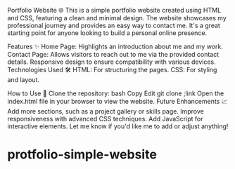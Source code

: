 



Portfolio Website 🌐
This is a simple portfolio website created using HTML and CSS, featuring a clean and minimal design. The website showcases my professional journey and provides an easy way to contact me. It's a great starting point for anyone looking to build a personal online presence.

Features ✨
Home Page: Highlights an introduction about me and my work.
Contact Page: Allows visitors to reach out to me via the provided contact details.
Responsive design to ensure compatibility with various devices.
Technologies Used 🛠️
HTML: For structuring the pages.
CSS: For styling and layout.
 
 How to Use 🚀
Clone the repository:
bash
Copy
Edit
git clone ;link
Open the index.html file in your browser to view the website.
Future Enhancements 📈
Add more sections, such as a project gallery or skills page.
Improve responsiveness with advanced CSS techniques.
Add JavaScript for interactive elements.
Let me know if you'd like me to add or adjust anything!












# protfolio-simple-website
